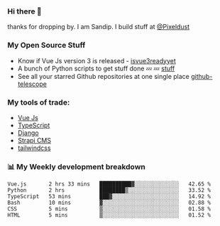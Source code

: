 ### Hi there 👋

thanks for dropping by.
I am Sandip. I build stuff at [@Pixeldust](github.com/pixeldust-in/)

###  **My Open Source Stuff**

 - Know if Vue Js version 3 is released -  [isvue3readyyet](https://github.com/sandiprb/isvue3readyyet)
 - A bunch of Python scripts to get stuff done 💤 💤 [stuff](https://github.com/sandiprb/stuff)
 - See all your starred Github repositories at one single place [github-telescope](https://github.com/sandiprb/github-telescope)



###  **My tools of trade:**
 - [Vue Js](https://github.com/vuejs/vue/)
 - [TypeScript](https://github.com/microsoft/TypeScript)
 - [Django](github.com/django/django)
 - [Strapi CMS](github.com/strapi/strapi)
 - [tailwindcss](https://github.com/tailwindlabs/tailwindcss)


###  📊 **My Weekly development breakdown**
<!--START_SECTION:waka-->

```text
Vue.js       2 hrs 33 mins   ██████████▓░░░░░░░░░░░░░░   42.65 %
Python       2 hrs           ████████▒░░░░░░░░░░░░░░░░   33.52 %
TypeScript   53 mins         ███▓░░░░░░░░░░░░░░░░░░░░░   14.92 %
Bash         10 mins         ▓░░░░░░░░░░░░░░░░░░░░░░░░   02.88 %
CSS          5 mins          ▒░░░░░░░░░░░░░░░░░░░░░░░░   01.58 %
HTML         5 mins          ▒░░░░░░░░░░░░░░░░░░░░░░░░   01.52 %
```

<!--END_SECTION:waka-->
